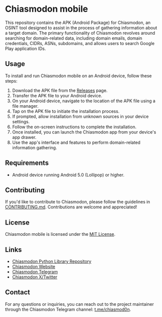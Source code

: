# Chiasmodon mobile

This repository contains the APK (Android Package) for Chiasmodon, an OSINT tool designed to assist in the process of gathering information about a target domain. The primary functionality of Chiasmodon revolves around searching for domain-related data, including domain emails, domain credentials, CIDRs, ASNs, subdomains, and allows users to search Google Play application IDs.

## Usage

To install and run Chiasmodon mobile on an Android device, follow these steps:

1. Download the APK file from the [Releases](https://github.com/chiasmod0n/chiasmodon/releases) page.
2. Transfer the APK file to your Android device.
3. On your Android device, navigate to the location of the APK file using a file manager.
4. Tap on the APK file to initiate the installation process.
5. If prompted, allow installation from unknown sources in your device settings.
6. Follow the on-screen instructions to complete the installation.
7. Once installed, you can launch the Chiasmodon app from your device's app drawer.
8. Use the app's interface and features to perform domain-related information gathering.

## Requirements

- Android device running Android 5.0 (Lollipop) or higher.

## Contributing

If you'd like to contribute to Chiasmodon, please follow the guidelines in [CONTRIBUTING.md](CONTRIBUTING.md). Contributions are welcome and appreciated!

## License

Chiasmodon mobile is licensed under the [MIT License](LICENSE).

## Links

- [Chiasmodon Python Library Repository](https://github.com/chiasmod0n/chiasmodon)
- [Chiasmodon Website](https://chiasmodon.club)
- [Chiasmodon Telegram](https://t.me/chiasmod0n)
- [Chiasmodon X/Twitter](https://x.com/chiasmod0n)

## Contact

For any questions or inquiries, you can reach out to the project maintainer through the Chiasmodon Telegram channel: [t.me/chiasmod0n](https://t.me/chiasmod0n).